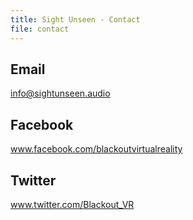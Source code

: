 ```yaml
---
title: Sight Unseen - Contact
file: contact
---
```


## Email

info@sightunseen.audio

## Facebook

www.facebook.com/blackoutvirtualreality

## Twitter

www.twitter.com/Blackout_VR